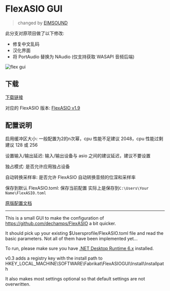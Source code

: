 # FlexASIO GUI 
> changed by [EIMSOUND](https://linktr.ee/EIMSOUND)

此分支对原项目做了以下修改:
- 修复中文乱码
- 汉化界面
- 将 PortAudio 替换为 NAudio \(仅支持获取 WASAPI 音频后端\)

![flex gui](https://user-images.githubusercontent.com/73160783/190864559-d8f4c796-50d5-4faa-8640-e8df348cb6c1.png)

## 下载

[下载链接](https://github.com/Tryanks/FlexASIO_GUI/releases/download/v0.34-modify/FlexASIO.GUIInstaller_EIMChanged.exe)

对应的 FlexASIO 版本: [FlexASIO v1.9](https://github.com/dechamps/FlexASIO/releases/download/flexasio-1.9/FlexASIO-1.9.exe)

## 配置说明

启用缓冲区大小: 一般配置为2的n次幂，cpu 性能不足建议 2048，cpu 性能过剩建议 128 或 256

设置输入/输出延迟: 输入/输出设备与 asio 之间的建议延迟，建议不要设置

独占模式: 是否允许应用独占设备

自动转换采样率: 是否允许 FlexASIO 自动转换音频的位深和采样率

保存到默认 FlexASIO.toml: 保存当前配置 实际上是保存到`C:\Users\Your Name\FlexASIO.toml`

[原版配置文档](https://github.com/dechamps/FlexASIO/blob/master/CONFIGURATION.md)

---

This is a small GUI to make the configuration of https://github.com/dechamps/FlexASIO a bit quicker.

It should pick up your existing $Usersprofile/FlexASIO.toml file and read the basic parameters. Not all of them have been implemented yet...

To run, please make sure you have [.NET Desktop Runtime 6.x](https://dotnet.microsoft.com/en-us/download/dotnet/6.0) installed.

v0.3 adds a registry key with the install path to HKEY_LOCAL_MACHINE\SOFTWARE\Fabrikat\FlexASIOGUI\Install\Installpath

It also makes most settings optional so that default settings are not overwritten.
